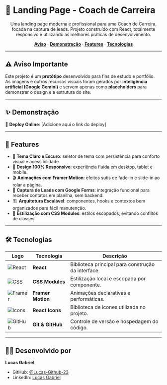 # 💼 Landing Page - Coach de Carreira

<p align="center">
Uma landing page moderna e profissional para uma Coach de Carreira, focada na captura de leads.  
Projeto construído com React, totalmente responsivo e utilizando as melhores práticas de desenvolvimento.
</p>

<p align="center">
  <a href="#-aviso-importante"><strong>Aviso</strong></a> ·
  <a href="#-demonstração"><strong>Demonstração</strong></a> ·
  <a href="#-features"><strong>Features</strong></a> ·
  <a href="#-tecnologias"><strong>Tecnologias</strong></a>
</p>

---

## ⚠️ Aviso Importante

Este projeto é um **protótipo** desenvolvido para fins de estudo e portfólio.  
As imagens e outros recursos visuais foram gerados por **inteligência artificial (Google Gemini)** e servem apenas como **placeholders** para demonstrar o design e a estrutura do site.  

---

## ✨ Demonstração

🔗 **Deploy Online**: [Adicione aqui o link do deploy]  

---

## 🚀 Features

- 🎨 **Tema Claro e Escuro**: seletor de tema com persistência para conforto visual e acessibilidade.  
- 📱 **Design 100% Responsivo**: experiência fluida em desktop, tablet e mobile.  
- 🎬 **Animações com Framer Motion**: efeitos sutis de fade-in e slide-in ao rolar a página.  
- 📧 **Captura de Leads com Google Forms**: integração funcional para receber contatos em planilha, sem backend.  
- 🏗️ **Arquitetura Escalável**: componentes, hooks e contextos bem organizados para fácil manutenção.  
- 💅 **Estilização com CSS Modules**: estilos escopados, evitando conflitos de classes.  

---

## 🛠️ Tecnologias

| Logo | Tecnologia | Descrição |
|------|------------|-----------|
| ![React](./assets/react.png) | **React** | Biblioteca principal para construção da interface. |
| ![CSS](./assets/css.png) | **CSS Modules** | Estilização local e escopada por componente. |
| ![Framer](./assets/framer.png) | **Framer Motion** | Animações declarativas e performáticas. |
| ![Icons](./assets/icons.png) | **React Icons** | Biblioteca de ícones utilizada no projeto. |
| ![GitHub](./assets/github.png) | **Git & GitHub** | Controle de versão e hospedagem do código. |

---

## 👨‍💻 Desenvolvido por

**Lucas Gabriel**  

- GitHub: [@Lucas-Github-23](https://github.com/Lucas-Github-23)  
- LinkedIn: [Lucas Gabriel](https://www.linkedin.com)
